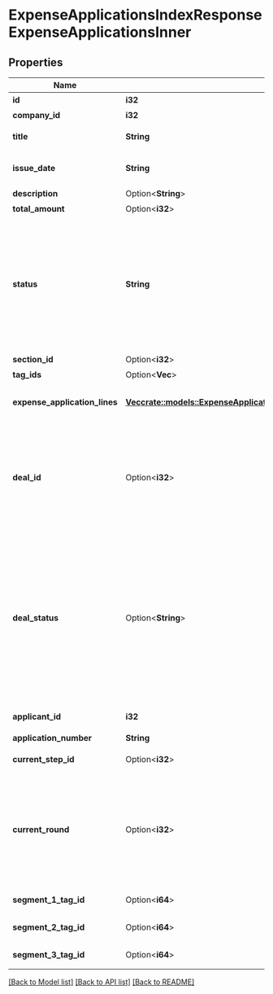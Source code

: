 # ExpenseApplicationsIndexResponseExpenseApplicationsInner

## Properties

Name | Type | Description | Notes
------------ | ------------- | ------------- | -------------
**id** | **i32** | 経費申請ID | 
**company_id** | **i32** | 事業所ID | 
**title** | **String** | 申請タイトル | 
**issue_date** | **String** | 申請日 (yyyy-mm-dd) | 
**description** | Option<**String**> | 備考 | [optional]
**total_amount** | Option<**i32**> | 合計金額 | [optional]
**status** | **String** | 申請ステータス(draft:下書き, in_progress:申請中, approved:承認済, rejected:却下, feedback:差戻し) | 
**section_id** | Option<**i32**> | 部門ID | [optional]
**tag_ids** | Option<**Vec<i32>**> | メモタグID | [optional]
**expense_application_lines** | [**Vec<crate::models::ExpenseApplicationsIndexResponseExpenseApplicationsInnerExpenseApplicationLinesInner>**](expenseApplicationsIndexResponse_expense_applications_inner_expense_application_lines_inner.md) | 経費申請の項目行一覧（配列） | 
**deal_id** | Option<**i32**> | 取引ID (申請ステータス:statusがapprovedで、取引が存在する時のみdeal_idが表示されます) | 
**deal_status** | Option<**String**> | 取引ステータス (申請ステータス:statusがapprovedで、取引が存在する時のみdeal_statusが表示されます settled:精算済み, unsettled:清算待ち) | 
**applicant_id** | **i32** | 申請者のユーザーID | 
**application_number** | **String** | 申請No. | 
**current_step_id** | Option<**i32**> | 現在承認ステップID | [optional]
**current_round** | Option<**i32**> | 現在のround。差し戻し等により申請がstepの最初からやり直しになるとroundの値が増えます。 | [optional]
**segment_1_tag_id** | Option<**i64**> | セグメント１ID | [optional]
**segment_2_tag_id** | Option<**i64**> | セグメント２ID | [optional]
**segment_3_tag_id** | Option<**i64**> | セグメント３ID | [optional]

[[Back to Model list]](../README.md#documentation-for-models) [[Back to API list]](../README.md#documentation-for-api-endpoints) [[Back to README]](../README.md)


